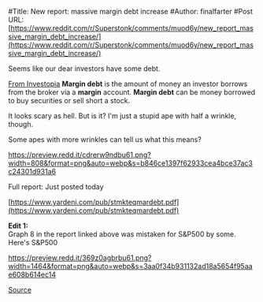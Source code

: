 #Title: New report: massive margin debt increase
#Author: finalfarter
#Post URL: [https://www.reddit.com/r/Superstonk/comments/muod6y/new_report_massive_margin_debt_increase/](https://www.reddit.com/r/Superstonk/comments/muod6y/new_report_massive_margin_debt_increase/)


Seems like our dear investors have some debt.

[From Investopia](https://www.investopedia.com/terms/m/margin_debt.asp) **Margin debt** is the amount of money an investor borrows from the broker via a **margin** account. **Margin debt** can be money borrowed to buy securities or sell short a stock.

It looks scary as hell. But is it? I'm just a stupid ape with half a wrinkle, though.

Some apes with more wrinkles can tell us what this means?

https://preview.redd.it/cdrerw9ndbu61.png?width=808&format=png&auto=webp&s=b846ce1397f62933cea4bce37ac3c24301d931a6

Full report: Just posted today

[https://www.yardeni.com/pub/stmkteqmardebt.pdf](https://www.yardeni.com/pub/stmkteqmardebt.pdf)

**Edit 1:**  
Graph 8 in the report linked above was mistaken for S&P500 by some. Here's S&P500

https://preview.redd.it/369z0agbrbu61.png?width=1464&format=png&auto=webp&s=3aa0f34b931132ad18a5654f95aae608b614ec14

[Source](https://www.advisorperspectives.com/dshort/updates/2021/04/19/margin-debt-and-the-market-up-another-1-1-in-march-continues-record-trend)